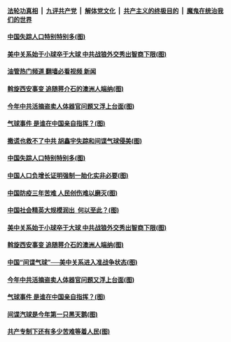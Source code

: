 ####  [法轮功真相](../../../../basic/blob/master/README.md?t=02090012) &nbsp;|&nbsp; [九评共产党](../../../../9ping.md/blob/master/README.md?t=02090012) &nbsp;|&nbsp; [解体党文化](../../../../jtdwh.md/blob/master/README.md?t=02090012)  &nbsp;|&nbsp; [共产主义的终极目的](../../../../gczydzjmd.md/blob/master/README.md?t=02090012) &nbsp;|&nbsp; [魔鬼在统治我们的世界](../../../../mgztzwmdsj.md/blob/master/README.md?t=02090012) 

#### [中国失踪人口特别特别多(图)](../pages/p4/1028451.md?t=02090012) 

#### [美中关系始于小球卒于大球 中共战狼外交秀出智商下限(图)](../pages/p4/1028436.md?t=02090012) 

#### [油管热门频道 翻墙必看视频 新闻](http://129.146.143.75:81/youtube.html?02090012)

#### [斡旋西安事变 追随蒋介石的澳洲人端纳(图)](../pages/p4/1028435.md?t=02090012) 

#### [今年中共活摘盗卖人体器官问题又浮上台面(图)](../pages/p4/1028335.md?t=02090012) 

#### [气球事件 是谁在中国亲自指挥？(图)](../pages/p4/1028367.md?t=02090012) 

#### [撒谎也救不了中共 胡鑫宇失踪和间谍气球侵美(图)](../pages/p4/1028358.md?t=02090012) 





#### [中国失踪人口特别特别多(图)](../pages/p4/1028451.md?t=02090012) 


#### [中国人口负增长证明强制一胎化实非必要(图)](../pages/p4/1028447.md?t=02090012) 

#### [中国防疫三年苦难 人民创伤难以磨灭(图)](../pages/p4/1028410.md?t=02090012) 

#### [中国社会精英大规模润出 &nbsp;何以至此？(图)](../pages/p4/1028412.md?t=02090012) 

#### [美中关系始于小球卒于大球 中共战狼外交秀出智商下限(图)](../pages/p4/1028436.md?t=02090012) 

#### [斡旋西安事变 追随蒋介石的澳洲人端纳(图)](../pages/p4/1028435.md?t=02090012) 





#### [中国“间谍气球”──美中关系进入准战争状态(图)](../pages/p4/1028334.md?t=02090012) 

#### [今年中共活摘盗卖人体器官问题又浮上台面(图)](../pages/p4/1028335.md?t=02090012) 

#### [气球事件 是谁在中国亲自指挥？(图)](../pages/p4/1028367.md?t=02090012) 

#### [间谍汽球是今年第一只黑天鹅(图)](../pages/p4/1028366.md?t=02090012) 

#### [共产专制下还有多少苦难等着人民(图)](../pages/p4/1028365.md?t=02090012) 

<img src='http://gfw-breaker.win/goodnews/indexes/p4.md' width='0px' height='0px'/>
